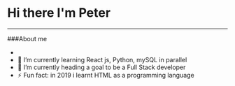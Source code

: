 # Hi there I'm Peter
__________________________



###About me
- <!--🔭 I’m currently working on ...-->
- 🌱 I’m currently learning React js, Python, mySQL in parallel
- 🔭 I’m currently heading a goal to be a Full Stack developer
- ⚡ Fun fact: in 2019 i learnt HTML as a programming language
<!--
- 👯 I’m looking to collaborate on ...
- 🤔 I’m looking for help with ...
- 💬 Ask me about ...
- 📫 How to reach me:
- 😄 Pronouns:
-->
